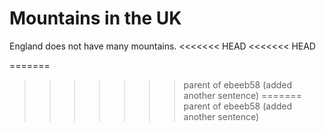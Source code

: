 # Mountains in the UK

England does not have many mountains.
<<<<<<< HEAD
<<<<<<< HEAD

=======
>>>>>>> parent of ebeeb58 (added another sentence)
=======
>>>>>>> parent of ebeeb58 (added another sentence)
